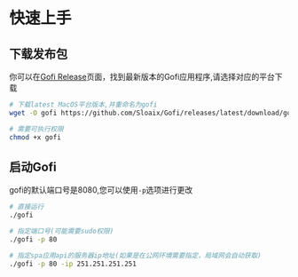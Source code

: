 # 快速上手

## 下载发布包

你可以在[Gofi Release](https://yarnpkg.com)页面，找到最新版本的Gofi应用程序,请选择对应的平台下载

```bash
# 下载latest MacOS平台版本,并重命名为gofi
wget -O gofi https://github.com/Sloaix/Gofi/releases/latest/download/gofi-darwin-10.12-amd64

# 需要可执行权限
chmod +x gofi
```

## 启动Gofi

gofi的默认端口号是8080,您可以使用```-p```选项进行更改

```bash
# 直接运行
./gofi

# 指定端口号(可能需要sudo权限)
./gofi -p 80

# 指定spa应用api的服务器ip地址(如果是在公网环境需要指定，局域网会自动获取)
./gofi -p 80 -ip 251.251.251.251

```